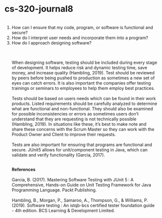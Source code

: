 # cs-320-journal8

<ol>
  <br><li> How can I ensure that my code, program, or software is functional and secure?</li>
  
  <li>How do I interpret user needs and incorporate them into a program? </li>
 
  <li> How do I approach designing software?</li>
  <br>

  <br>When designing software, testing should be included during every stage of development. It helps reduce risk and dynamic testing time, save money, and increase quality (Hambling, 2019). Test should be reviewed by peers before being pushed to production as sometimes a new set of eyes can catch errors. It is also important the companies offer testing trainings or seminars to employees to help them employ best practices. <br>
<br>Tests should be based on users needs which can be found in their work products. Listed requirements should be carefully analyzed to determine what are functional and non-functional. They should also be examined for possible inconsistencies or errors as sometimes users don’t understand that they are requesting is not technically possible (Hambling, 2019). In situations like these, it’s best to make note and share these concerns with the Scrum Master so they can work with the Product Owner and Client to improve their requests. <br>
<br>Tests are also important for ensuring that programs are functional and secure. JUnit5 allows for unit/component testing in Java, which can validate and verify functionality (Garcia, 2017). 

<br> <b>References</b> <br>
<br>Garcia, B. (2017). Mastering Software Testing with JUnit 5 : A Comprehensive, Hands-on Guide on Unit Testing Framework for Java Programming Language. Packt Publishing. <br>
<br>Hambling, B., Morgan, P., Samaroo, A., Thompson, G., & Williams, P. (2019). Software testing : An istqb-bcs certified tester foundation guide - 4th edition. BCS Learning & Development Limited.<br>
 

</ol>
